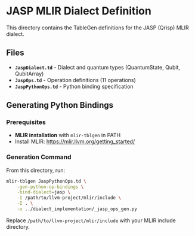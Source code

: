 # JASP MLIR Dialect Definition

This directory contains the TableGen definitions for the JASP (Qrisp) MLIR dialect.

## Files

- **`JaspDialect.td`** - Dialect and quantum types (QuantumState, Qubit, QubitArray)
- **`JaspOps.td`** - Operation definitions (11 operations)
- **`JaspPythonOps.td`** - Python binding specification

## Generating Python Bindings

### Prerequisites

- **MLIR installation** with `mlir-tblgen` in PATH
- Install MLIR: https://mlir.llvm.org/getting_started/

### Generation Command

From this directory, run:

```bash
mlir-tblgen JaspPythonOps.td \
    -gen-python-op-bindings \
    -bind-dialect=jasp \
    -I /path/to/llvm-project/mlir/include \
    -I . \
    -o ../dialect_implementation/_jasp_ops_gen.py
```

Replace `/path/to/llvm-project/mlir/include` with your MLIR include directory.